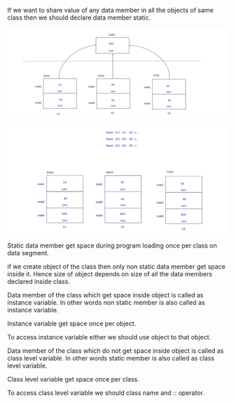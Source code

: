 If we want to share value of any data member in all the objects of same class then we should declare data member static.


<!-- Image:  -->

![alt text](image.png)

![alt text](image-1.png)



Static data member get space during program loading once per class on data segment.

if we create object of the class then only non static data member get space inside it. Hence size of object depends on size of all the data members declared inside class.

Data member of the class which get space inside object is called as instance variable. In other words non static member is also called as instance variable.

Instance variable get space once per object.

To access instance variable either we should use object to that object.

Data member of the class which do not get space inside object is called as class level variable. In other words static member is also called as class level variable.

Class level variable get space once per class.

To access class level variable we should class name and :: operator.